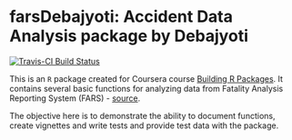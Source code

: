 

# farsDebajyoti: Accident Data Analysis package by Debajyoti

[![Travis-CI Build Status](https://travis-ci.org/debajyoti7/coursera_Rpackage_final.svg?branch=master)](https://travis-ci.org/debajyoti7/coursera_Rpackage_final)

This is an `R` package created for Coursera course [Building R Packages](https://www.coursera.org/learn/r-packages/home). 
It contains several basic functions for analyzing data from Fatality Analysis Reporting System (FARS) - [source](http://www.nhtsa.gov/Data/Fatality-Analysis-Reporting-System-(FARS)). 

The objective here is to demonstrate the ability to document functions, create vignettes and write tests 
and provide test data with the package.
